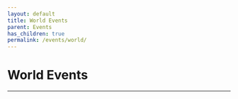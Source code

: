 ```yaml
---
layout: default
title: World Events
parent: Events
has_children: true
permalink: /events/world/
---
```


# World Events

---
